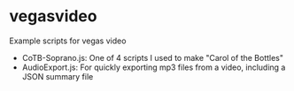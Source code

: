 # vegasvideo
Example scripts for vegas video

* CoTB-Soprano.js: One of 4 scripts I used to make "Carol of the Bottles"
* AudioExport.js: For quickly exporting mp3 files from a video, including a JSON summary file
